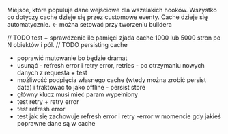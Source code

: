Miejsce, które populuje dane wejściowe dla wszelakich hooków. 
Wszystko co dotyczy cache dzieje się przez customowe eventy.
Cache dzieje się automatycznie. <- można setować przy tworzeniu buildera

// TODO test + sprawdzenie ile pamięci zjada cache 1000 lub 5000 stron po N obiektów i pól.
// TODO persisting cache

- poprawić mutowanie bo będzie dramat
- usunąć - refresh error i retry error, retries - po otrzymaniu nowych danych z requesta + test
- możliwość podpięcia własnego cache (wtedy można zrobić persist data) i traktować to jako offline - persist store
- główny klucz musi mieć param wypełniony
- test retry + retry error
- test refresh error
- test jak się zachowuje refresh error i retry -error w momencie gdy jakieś poprawne dane są w cache
